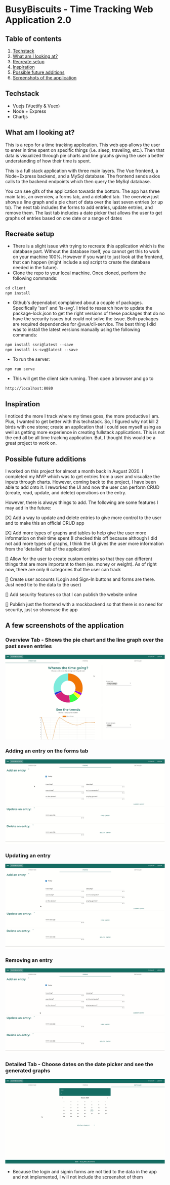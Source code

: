 # BusyBiscuits - Time Tracking Web Application 2.0

## Table of contents
1. [Techstack](#stack)
2. [What am I looking at?](#description)
3. [Recreate setup](#setup)
4. [Inspiration](#inspiration)
5. [Possible future additions](#future)
6. [Screenshots of the application](#screenshots)

## Techstack <a name="stack"></a>
- Vuejs (Vuetify & Vuex)
- Node + Express
- Chartjs

## What am I looking at? <a name="description"></a>
This is a repo for a time tracking application. This web app allows the user to enter in time spent on specific things (i.e. sleep, traveling, etc.). Then that data is visualized through pie charts and line graphs giving the user a better understanding of how their time is spent. 

This is a full stack application with three main layers. The Vue frontend, a Node+Express backend, and a MySql database. The frontend sends axios calls to the backend endpoints which then query the MySql database. 

You can see gifs of the application towards the bottom. The app has three main tabs, an overview, a forms tab, and a detailed tab. The overview just shows a line graph and a pie chart of data over the last seven entries (or up to). The next tab includes the forms to add entries, update entries, and remove them. The last tab includes a date picker that allows the user to get graphs of entries based on one date or a range of dates  

## Recreate setup <a name="setup"></a>
- There is a slight issue with trying to recreate this application which is the database part. Without the database itself, you cannot get this to work on your machine 100%. However if you want to just look at the frontend, that can happen (might include a sql script to create the database needed in the future).
- Clone the repo to your local machine. Once cloned, perform the following commands:
```
cd client
npm install
```
- Github's dependabot complained about a couple of packages. Specifically 'ssri' and 'is-svg'. I tried to research how to update the package-lock.json to get the right versions of these packages that do no have the security issues but could not solve the issue. Both packages are required dependencies for @vue/cli-service. The best thing I did was to install the latest versions manually using the following commands:
```
npm install ssri@latest --save
npm install is-svg@latest --save
```
- To run the server:
```
npm run serve
```
- This will get the client side running. Then open a browser and go to
```
http://localhost:8080
```

## Inspiration <a name="inspiration"></a>
I noticed the more I track where my times goes, the more productive I am. Plus, I wanted to get better with this techstack. So, I figured why not kill 2 birds with one stone; create an application that I could see myself using as well as getting more experience in creating fullstack applications. This is not the end all be all time tracking application. But, I thought this would be a great project to work on. 

## Possible future additions <a name="future"></a>
I worked on this project for almost a month back in August 2020. I completed my MVP which was to get entries from a user and visualize the inputs through charts. However, coming back to the project, I have been able to add onto it. I reworked the UI and now the user can perform CRUD (create, read, update, and delete) operations on the entry.

However, there is always things to add. The following are some features I may add in the future: 

[X] Add a way to update and delete entries to give more control to the user and to make this an official CRUD app

[X] Add more types of graphs and tables to help give the user more information on their time spent (I checked this off because although I did not add more types of graphs, I think the UI gives the user more information from the 'detailed' tab of the application)

[] Allow for the user to create custom entries so that they can different things that are more important to them (ex. money or weight). As of right now, there are only 6 categories that the user can track

[] Create user accounts (Login and Sign-In buttons and forms are there. Just need tie to the data to the user)

[] Add security features so that I can publish the website online

[] Publish just the frontend with a mockbackend so that there is no need for security, just so showcase the app

## A few screenshots of the application <a name="screenshots"></a>

### Overview Tab - Shows the pie chart and the line graph over the past seven entries
![1](./gifs/overview.gif)

### Adding an entry on the forms tab
![2](./gifs/forms-add.gif) 

### Updating an entry
![3](./gifs/forms-update.gif) 

### Removing an entry
![4](./gifs/forms-delete.gif) 

### Detailed Tab - Choose dates on the date picker and see the generated graphs
![5](./gifs/detailed.gif) 

- Because the login and signin forms are not tied to the data in the app and not implemented, I will not include the screenshot of them
